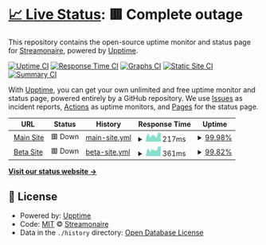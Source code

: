 # [📈 Live Status](https://status.streamonaire.com): <!--live status--> **🟥 Complete outage**

This repository contains the open-source uptime monitor and status page for [Streamonaire](https://status.streamonaire.com), powered by [Upptime](https://github.com/upptime/upptime).

[![Uptime CI](https://github.com/streamonaire/upptime-status-reports/workflows/Uptime%20CI/badge.svg)](https://github.com/streamonaire/upptime-status-reports/actions?query=workflow%3A%22Uptime+CI%22)
[![Response Time CI](https://github.com/streamonaire/upptime-status-reports/workflows/Response%20Time%20CI/badge.svg)](https://github.com/streamonaire/upptime-status-reports/actions?query=workflow%3A%22Response+Time+CI%22)
[![Graphs CI](https://github.com/streamonaire/upptime-status-reports/workflows/Graphs%20CI/badge.svg)](https://github.com/streamonaire/upptime-status-reports/actions?query=workflow%3A%22Graphs+CI%22)
[![Static Site CI](https://github.com/streamonaire/upptime-status-reports/workflows/Static%20Site%20CI/badge.svg)](https://github.com/streamonaire/upptime-status-reports/actions?query=workflow%3A%22Static+Site+CI%22)
[![Summary CI](https://github.com/streamonaire/upptime-status-reports/workflows/Summary%20CI/badge.svg)](https://github.com/streamonaire/upptime-status-reports/actions?query=workflow%3A%22Summary+CI%22)

With [Upptime](https://upptime.js.org), you can get your own unlimited and free uptime monitor and status page, powered entirely by a GitHub repository. We use [Issues](https://github.com/streamonaire/upptime-status-reports/issues) as incident reports, [Actions](https://github.com/streamonaire/upptime-status-reports/actions) as uptime monitors, and [Pages](https://status.streamonaire.com) for the status page.

<!--start: status pages-->
<!-- This summary is generated by Upptime (https://github.com/upptime/upptime) -->
<!-- Do not edit this manually, your changes will be overwritten -->
<!-- prettier-ignore -->
| URL | Status | History | Response Time | Uptime |
| --- | ------ | ------- | ------------- | ------ |
| <img alt="" src="https://icons.duckduckgo.com/ip3/streamonaire.com.ico" height="13"> [Main Site](https://streamonaire.com) | 🟥 Down | [main-site.yml](https://github.com/streamonaire/upptime-status-reports/commits/HEAD/history/main-site.yml) | <details><summary><img alt="Response time graph" src="./graphs/main-site/response-time-week.png" height="20"> 217ms</summary><br><a href="https://status.streamonaire.com/history/main-site"><img alt="Response time 228" src="https://img.shields.io/endpoint?url=https%3A%2F%2Fraw.githubusercontent.com%2Fstreamonaire%2Fupptime-status-reports%2FHEAD%2Fapi%2Fmain-site%2Fresponse-time.json"></a><br><a href="https://status.streamonaire.com/history/main-site"><img alt="24-hour response time 214" src="https://img.shields.io/endpoint?url=https%3A%2F%2Fraw.githubusercontent.com%2Fstreamonaire%2Fupptime-status-reports%2FHEAD%2Fapi%2Fmain-site%2Fresponse-time-day.json"></a><br><a href="https://status.streamonaire.com/history/main-site"><img alt="7-day response time 217" src="https://img.shields.io/endpoint?url=https%3A%2F%2Fraw.githubusercontent.com%2Fstreamonaire%2Fupptime-status-reports%2FHEAD%2Fapi%2Fmain-site%2Fresponse-time-week.json"></a><br><a href="https://status.streamonaire.com/history/main-site"><img alt="30-day response time 228" src="https://img.shields.io/endpoint?url=https%3A%2F%2Fraw.githubusercontent.com%2Fstreamonaire%2Fupptime-status-reports%2FHEAD%2Fapi%2Fmain-site%2Fresponse-time-month.json"></a><br><a href="https://status.streamonaire.com/history/main-site"><img alt="1-year response time 228" src="https://img.shields.io/endpoint?url=https%3A%2F%2Fraw.githubusercontent.com%2Fstreamonaire%2Fupptime-status-reports%2FHEAD%2Fapi%2Fmain-site%2Fresponse-time-year.json"></a></details> | <details><summary><a href="https://status.streamonaire.com/history/main-site">99.98%</a></summary><a href="https://status.streamonaire.com/history/main-site"><img alt="All-time uptime 100.00%" src="https://img.shields.io/endpoint?url=https%3A%2F%2Fraw.githubusercontent.com%2Fstreamonaire%2Fupptime-status-reports%2FHEAD%2Fapi%2Fmain-site%2Fuptime.json"></a><br><a href="https://status.streamonaire.com/history/main-site"><img alt="24-hour uptime 99.89%" src="https://img.shields.io/endpoint?url=https%3A%2F%2Fraw.githubusercontent.com%2Fstreamonaire%2Fupptime-status-reports%2FHEAD%2Fapi%2Fmain-site%2Fuptime-day.json"></a><br><a href="https://status.streamonaire.com/history/main-site"><img alt="7-day uptime 99.98%" src="https://img.shields.io/endpoint?url=https%3A%2F%2Fraw.githubusercontent.com%2Fstreamonaire%2Fupptime-status-reports%2FHEAD%2Fapi%2Fmain-site%2Fuptime-week.json"></a><br><a href="https://status.streamonaire.com/history/main-site"><img alt="30-day uptime 100.00%" src="https://img.shields.io/endpoint?url=https%3A%2F%2Fraw.githubusercontent.com%2Fstreamonaire%2Fupptime-status-reports%2FHEAD%2Fapi%2Fmain-site%2Fuptime-month.json"></a><br><a href="https://status.streamonaire.com/history/main-site"><img alt="1-year uptime 100.00%" src="https://img.shields.io/endpoint?url=https%3A%2F%2Fraw.githubusercontent.com%2Fstreamonaire%2Fupptime-status-reports%2FHEAD%2Fapi%2Fmain-site%2Fuptime-year.json"></a></details>
| <img alt="" src="https://icons.duckduckgo.com/ip3/beta.streamonaire.com.ico" height="13"> [Beta Site](https://beta.streamonaire.com) | 🟥 Down | [beta-site.yml](https://github.com/streamonaire/upptime-status-reports/commits/HEAD/history/beta-site.yml) | <details><summary><img alt="Response time graph" src="./graphs/beta-site/response-time-week.png" height="20"> 361ms</summary><br><a href="https://status.streamonaire.com/history/beta-site"><img alt="Response time 973" src="https://img.shields.io/endpoint?url=https%3A%2F%2Fraw.githubusercontent.com%2Fstreamonaire%2Fupptime-status-reports%2FHEAD%2Fapi%2Fbeta-site%2Fresponse-time.json"></a><br><a href="https://status.streamonaire.com/history/beta-site"><img alt="24-hour response time 562" src="https://img.shields.io/endpoint?url=https%3A%2F%2Fraw.githubusercontent.com%2Fstreamonaire%2Fupptime-status-reports%2FHEAD%2Fapi%2Fbeta-site%2Fresponse-time-day.json"></a><br><a href="https://status.streamonaire.com/history/beta-site"><img alt="7-day response time 361" src="https://img.shields.io/endpoint?url=https%3A%2F%2Fraw.githubusercontent.com%2Fstreamonaire%2Fupptime-status-reports%2FHEAD%2Fapi%2Fbeta-site%2Fresponse-time-week.json"></a><br><a href="https://status.streamonaire.com/history/beta-site"><img alt="30-day response time 973" src="https://img.shields.io/endpoint?url=https%3A%2F%2Fraw.githubusercontent.com%2Fstreamonaire%2Fupptime-status-reports%2FHEAD%2Fapi%2Fbeta-site%2Fresponse-time-month.json"></a><br><a href="https://status.streamonaire.com/history/beta-site"><img alt="1-year response time 973" src="https://img.shields.io/endpoint?url=https%3A%2F%2Fraw.githubusercontent.com%2Fstreamonaire%2Fupptime-status-reports%2FHEAD%2Fapi%2Fbeta-site%2Fresponse-time-year.json"></a></details> | <details><summary><a href="https://status.streamonaire.com/history/beta-site">99.82%</a></summary><a href="https://status.streamonaire.com/history/beta-site"><img alt="All-time uptime 99.82%" src="https://img.shields.io/endpoint?url=https%3A%2F%2Fraw.githubusercontent.com%2Fstreamonaire%2Fupptime-status-reports%2FHEAD%2Fapi%2Fbeta-site%2Fuptime.json"></a><br><a href="https://status.streamonaire.com/history/beta-site"><img alt="24-hour uptime 98.74%" src="https://img.shields.io/endpoint?url=https%3A%2F%2Fraw.githubusercontent.com%2Fstreamonaire%2Fupptime-status-reports%2FHEAD%2Fapi%2Fbeta-site%2Fuptime-day.json"></a><br><a href="https://status.streamonaire.com/history/beta-site"><img alt="7-day uptime 99.82%" src="https://img.shields.io/endpoint?url=https%3A%2F%2Fraw.githubusercontent.com%2Fstreamonaire%2Fupptime-status-reports%2FHEAD%2Fapi%2Fbeta-site%2Fuptime-week.json"></a><br><a href="https://status.streamonaire.com/history/beta-site"><img alt="30-day uptime 99.82%" src="https://img.shields.io/endpoint?url=https%3A%2F%2Fraw.githubusercontent.com%2Fstreamonaire%2Fupptime-status-reports%2FHEAD%2Fapi%2Fbeta-site%2Fuptime-month.json"></a><br><a href="https://status.streamonaire.com/history/beta-site"><img alt="1-year uptime 99.82%" src="https://img.shields.io/endpoint?url=https%3A%2F%2Fraw.githubusercontent.com%2Fstreamonaire%2Fupptime-status-reports%2FHEAD%2Fapi%2Fbeta-site%2Fuptime-year.json"></a></details>

<!--end: status pages-->

[**Visit our status website →**](https://status.streamonaire.com)

## 📄 License

- Powered by: [Upptime](https://github.com/upptime/upptime)
- Code: [MIT](./LICENSE) © [Streamonaire](https://status.streamonaire.com)
- Data in the `./history` directory: [Open Database License](https://opendatacommons.org/licenses/odbl/1-0/)
